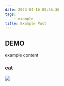 ```yaml
---
date: 2023-04-16 09:46:36
tags:
    - example
title: Example Post
---
```


## DEMO

example content

### cat

![](http://placekitten.com/g/200/300)
